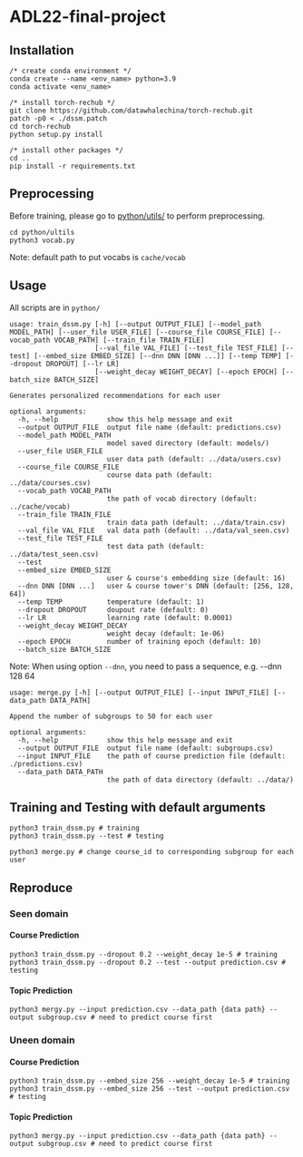 # ADL22-final-project

## Installation
```
/* create conda environment */
conda create --name <env_name> python=3.9
conda activate <env_name>

/* install torch-rechub */
git clone https://github.com/datawhalechina/torch-rechub.git
patch -p0 < ./dssm.patch
cd torch-rechub
python setup.py install

/* install other packages */
cd ..
pip install -r requirements.txt
```

## Preprocessing
Before training, please go to [python/utils/](https://github.com/hsuck/ADL22-final-project/tree/ricky/python/utils) to perform preprocessing.
```
cd python/ultils
python3 vocab.py
```
Note: default path to put vocabs is `cache/vocab`
## Usage
All scripts are in `python/`
```
usage: train_dssm.py [-h] [--output OUTPUT_FILE] [--model_path MODEL_PATH] [--user_file USER_FILE] [--course_file COURSE_FILE] [--vocab_path VOCAB_PATH] [--train_file TRAIN_FILE]
                     [--val_file VAL_FILE] [--test_file TEST_FILE] [--test] [--embed_size EMBED_SIZE] [--dnn DNN [DNN ...]] [--temp TEMP] [--dropout DROPOUT] [--lr LR]
                     [--weight_decay WEIGHT_DECAY] [--epoch EPOCH] [--batch_size BATCH_SIZE]

Generates personalized recommendations for each user

optional arguments:
  -h, --help            show this help message and exit
  --output OUTPUT_FILE  output file name (default: predictions.csv)
  --model_path MODEL_PATH
                        model saved directory (default: models/)
  --user_file USER_FILE
                        user data path (default: ../data/users.csv)
  --course_file COURSE_FILE
                        course data path (default: ../data/courses.csv)
  --vocab_path VOCAB_PATH
                        the path of vocab directory (default: ../cache/vocab)
  --train_file TRAIN_FILE
                        train data path (default: ../data/train.csv)
  --val_file VAL_FILE   val data path (default: ../data/val_seen.csv)
  --test_file TEST_FILE
                        test data path (default: ../data/test_seen.csv)
  --test
  --embed_size EMBED_SIZE
                        user & course's embedding size (default: 16)
  --dnn DNN [DNN ...]   user & course tower's DNN (default: [256, 128, 64])
  --temp TEMP           temperature (default: 1)
  --dropout DROPOUT     doupout rate (default: 0)
  --lr LR               learning rate (default: 0.0001)
  --weight_decay WEIGHT_DECAY
                        weight decay (default: 1e-06)
  --epoch EPOCH         number of training epoch (default: 10)
  --batch_size BATCH_SIZE
```
Note: When using option `--dnn`, you need to pass a sequence, e.g. --dnn 128 64
```
usage: merge.py [-h] [--output OUTPUT_FILE] [--input INPUT_FILE] [--data_path DATA_PATH]

Append the number of subgroups to 50 for each user

optional arguments:
  -h, --help            show this help message and exit
  --output OUTPUT_FILE  output file name (default: subgroups.csv)
  --input INPUT_FILE    the path of course prediction file (default: ./predictions.csv)
  --data_path DATA_PATH
                        the path of data directory (default: ../data/)
```

## Training and Testing with default arguments
```
python3 train_dssm.py # training
python3 train_dssm.py --test # testing

python3 merge.py # change course_id to corresponding subgroup for each user
```

## Reproduce
### Seen domain 
#### Course Prediction
```
python3 train_dssm.py --dropout 0.2 --weight_decay 1e-5 # training
python3 train_dssm.py --dropout 0.2 --test --output prediction.csv # testing
```
#### Topic Prediction
```
python3 mergy.py --input prediction.csv --data_path {data path} --output subgroup.csv # need to predict course first
```

### Uneen domain 
#### Course Prediction
```
python3 train_dssm.py --embed_size 256 --weight_decay 1e-5 # training
python3 train_dssm.py --embed_size 256 --test --output prediction.csv # testing
```
#### Topic Prediction
```
python3 mergy.py --input prediction.csv --data_path {data path} --output subgroup.csv # need to predict course first
```
